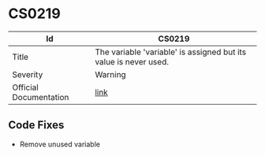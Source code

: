 # CS0219

| Id                     | CS0219                                                            |
| ---------------------- | ----------------------------------------------------------------- |
| Title                  | The variable 'variable' is assigned but its value is never used\. |
| Severity               | Warning                                                           |
| Official Documentation | [link](http://docs.microsoft.com/en-us/dotnet/csharp/misc/cs0219) |

## Code Fixes

* Remove unused variable

